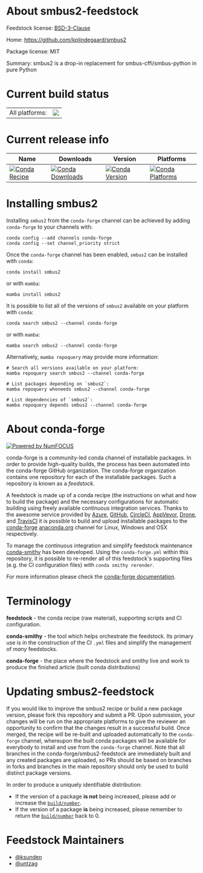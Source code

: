 About smbus2-feedstock
======================

Feedstock license: [BSD-3-Clause](https://github.com/conda-forge/smbus2-feedstock/blob/main/LICENSE.txt)

Home: https://github.com/kplindegaard/smbus2

Package license: MIT

Summary: smbus2 is a drop-in replacement for smbus-cffi/smbus-python in pure Python

Current build status
====================


<table><tr><td>All platforms:</td>
    <td>
      <a href="https://dev.azure.com/conda-forge/feedstock-builds/_build/latest?definitionId=10510&branchName=main">
        <img src="https://dev.azure.com/conda-forge/feedstock-builds/_apis/build/status/smbus2-feedstock?branchName=main">
      </a>
    </td>
  </tr>
</table>

Current release info
====================

| Name | Downloads | Version | Platforms |
| --- | --- | --- | --- |
| [![Conda Recipe](https://img.shields.io/badge/recipe-smbus2-green.svg)](https://anaconda.org/conda-forge/smbus2) | [![Conda Downloads](https://img.shields.io/conda/dn/conda-forge/smbus2.svg)](https://anaconda.org/conda-forge/smbus2) | [![Conda Version](https://img.shields.io/conda/vn/conda-forge/smbus2.svg)](https://anaconda.org/conda-forge/smbus2) | [![Conda Platforms](https://img.shields.io/conda/pn/conda-forge/smbus2.svg)](https://anaconda.org/conda-forge/smbus2) |

Installing smbus2
=================

Installing `smbus2` from the `conda-forge` channel can be achieved by adding `conda-forge` to your channels with:

```
conda config --add channels conda-forge
conda config --set channel_priority strict
```

Once the `conda-forge` channel has been enabled, `smbus2` can be installed with `conda`:

```
conda install smbus2
```

or with `mamba`:

```
mamba install smbus2
```

It is possible to list all of the versions of `smbus2` available on your platform with `conda`:

```
conda search smbus2 --channel conda-forge
```

or with `mamba`:

```
mamba search smbus2 --channel conda-forge
```

Alternatively, `mamba repoquery` may provide more information:

```
# Search all versions available on your platform:
mamba repoquery search smbus2 --channel conda-forge

# List packages depending on `smbus2`:
mamba repoquery whoneeds smbus2 --channel conda-forge

# List dependencies of `smbus2`:
mamba repoquery depends smbus2 --channel conda-forge
```


About conda-forge
=================

[![Powered by
NumFOCUS](https://img.shields.io/badge/powered%20by-NumFOCUS-orange.svg?style=flat&colorA=E1523D&colorB=007D8A)](https://numfocus.org)

conda-forge is a community-led conda channel of installable packages.
In order to provide high-quality builds, the process has been automated into the
conda-forge GitHub organization. The conda-forge organization contains one repository
for each of the installable packages. Such a repository is known as a *feedstock*.

A feedstock is made up of a conda recipe (the instructions on what and how to build
the package) and the necessary configurations for automatic building using freely
available continuous integration services. Thanks to the awesome service provided by
[Azure](https://azure.microsoft.com/en-us/services/devops/), [GitHub](https://github.com/),
[CircleCI](https://circleci.com/), [AppVeyor](https://www.appveyor.com/),
[Drone](https://cloud.drone.io/welcome), and [TravisCI](https://travis-ci.com/)
it is possible to build and upload installable packages to the
[conda-forge](https://anaconda.org/conda-forge) [anaconda.org](https://anaconda.org/)
channel for Linux, Windows and OSX respectively.

To manage the continuous integration and simplify feedstock maintenance
[conda-smithy](https://github.com/conda-forge/conda-smithy) has been developed.
Using the ``conda-forge.yml`` within this repository, it is possible to re-render all of
this feedstock's supporting files (e.g. the CI configuration files) with ``conda smithy rerender``.

For more information please check the [conda-forge documentation](https://conda-forge.org/docs/).

Terminology
===========

**feedstock** - the conda recipe (raw material), supporting scripts and CI configuration.

**conda-smithy** - the tool which helps orchestrate the feedstock.
                   Its primary use is in the construction of the CI ``.yml`` files
                   and simplify the management of *many* feedstocks.

**conda-forge** - the place where the feedstock and smithy live and work to
                  produce the finished article (built conda distributions)


Updating smbus2-feedstock
=========================

If you would like to improve the smbus2 recipe or build a new
package version, please fork this repository and submit a PR. Upon submission,
your changes will be run on the appropriate platforms to give the reviewer an
opportunity to confirm that the changes result in a successful build. Once
merged, the recipe will be re-built and uploaded automatically to the
`conda-forge` channel, whereupon the built conda packages will be available for
everybody to install and use from the `conda-forge` channel.
Note that all branches in the conda-forge/smbus2-feedstock are
immediately built and any created packages are uploaded, so PRs should be based
on branches in forks and branches in the main repository should only be used to
build distinct package versions.

In order to produce a uniquely identifiable distribution:
 * If the version of a package **is not** being increased, please add or increase
   the [``build/number``](https://docs.conda.io/projects/conda-build/en/latest/resources/define-metadata.html#build-number-and-string).
 * If the version of a package **is** being increased, please remember to return
   the [``build/number``](https://docs.conda.io/projects/conda-build/en/latest/resources/define-metadata.html#build-number-and-string)
   back to 0.

Feedstock Maintainers
=====================

* [@ksunden](https://github.com/ksunden/)
* [@untzag](https://github.com/untzag/)

